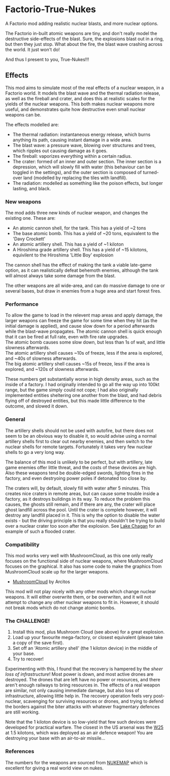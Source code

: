# Factorio-True-Nukes
A Factorio mod adding realistic nuclear blasts, and more nuclear options.

The Factorio in-built atomic weapons are tiny, and don't really model the destructive side-effects of the blast. Sure, the explosions blast out in a ring, but then they just stop. What about the fire, the blast wave crashing across the world. It just won't do!

And thus I present to you, True-Nukes!!!

## Effects
This mod aims to simulate most of the real effects of a nuclear weapon, in a Factorio world. It models the blast wave and the thermal radiation release, as well as the fireball and crater, and does this at realistic scales for the yields of the nuclear weapons. This both makes nuclear weapons more useful, and demonstrates quite how destructive even small nuclear weapons can be.  

The effects modelled are:
  - The thermal radiation: instantaneous energy release, which burns anything its path, causing instant damage in a wide area.
  - The blast wave: a pressure wave, blowing over structures and trees, which ripples out causing damage as it goes.
  - The fireball: vaporizes everything within a certain radius.
  - The crater: formed of an inner and outer section. The inner section is a depression, which will slowly fill with water (this behaviour can be toggled in the     settings), and the outer section is composed of turned-over land (modelled by replacing the tiles with landfill).
  - The radiation: modelled as something like the poison effects, but longer lasting, and black.

### New weapons
The mod adds three new kinds of nuclear weapon, and changes the existing one.
These are:
  - An atomic cannon shell, for the tank. This has a yield of ~2 tons
  - The base atomic bomb. This has a yield of ~20 tons, equivalent to the 'Davy Crockett'
  - An atomic artillery shell. This has a yield of ~1 kiloton
  - A Hiroshima grade artillery shell. This has a yield of ~15 kilotons, equivilent to the Hiroshima 'Little Boy' explosion
  
The cannon shell has the effect of making the tank a viable late-game option, as it can realistically defeat behemoth enemies, although the tank will almost always take some damage from the blast.

The other weapons are all wide-area, and can do massive damage to one or several bases, but draw in enemies from a huge area and start forest fires. 

### Performance
To allow the game to load in the relevent map areas and apply damage, the larger weapons can freeze the game for some time when they hit (as the initial damage is applied), and cause slow down for a period afterwards while the blast-wave propagates.
The atomic cannon shell is quick enough that it can be fired at full rate, even with fire rate upgrades.  
The atomic bomb causes some slow down, but less than 1s of wait, and little slowness afterwards.  
The atomic artillery shell causes ~10s of freeze, less if the area is explored, and ~40s of slowness afterwards.  
The big atomic artillery shell causes ~15s of freeze, less if the area is explored, and ~120s of slowness afterwards.  

These numbers get substantially worse in high density areas, such as the inside of a factory.
I had originally intended to go all the way up into 100kt range, but the game simply could not cope; I had also originally implemented entities sheltering one another from the blast, and had debris flying off of destroyed entities, but this made little difference to the outcome, and slowed it down.

### General
The artillery shells should not be used with autofire, but there does not seem to be an obvious way to disable it, so would advise using a normal artillery shells first to clear out nearby enemies, and then switch to the nuclear shells for remote targets. Fortunately it takes very few nuclear shells to go a very long way.

The balance of this mod is unlikely to be perfect, but with artillery, late game enemies offer little threat, and the costs of these devices are high. Also these weapons tend be double-edged swords, lighting fires in the factory, and even destryoing power poles if detonated too close by.

The craters will, by default, slowly fill with water after 5 minutes. This creates nice craters in remote areas, but can cause some trouble inside a factory, as it destroys buildings in its way. To reduce the problem this causes, the ghosts still remain, and if there are any, the crater will place ghost landfill across the pool. Until the crater is complete however, it will destroy any landfill placed in it. This is why the option to disable the water exists - but the driving principle is that you really shouldn't be trying to build over a nuclear crater too soon after the explosion.
See [Lake Chagan](https://en.wikipedia.org/wiki/Lake_Chagan) for an example of such a flooded crater.

### Compatibility
This mod works very well with MushroomCloud, as this one only really focuses on the functional side of nuclear weapons, where MushroomCloud focuses on the graphical. It also has some code to make the graphics from MushroomCloud scale up for the larger weapons.
  - [MushroomCloud](https://mods.factorio.com/mod/MushroomCloud) by Arcitos

This mod will not play nicely with any other mods which change nuclear weapons. It will either overwrite them, or be overwriten, and it will not attempt to change any other nuclear weapons to fit in. However, it should not break mods which do not change atomic bombs.

### The CHALLENGE!
1. Install this mod, plus Mushroom Cloud (see above) for a great explosion.
2. Load up your favourite mega-factory, or closest equivalent (please take a copy of the save first).
3. Set off an 'Atomic artillery shell' (the 1 kiloton device) in the middle of your base.
4. Try to recover!

Experimenting with this, I found that the recovery is hampered by the *sheer loss of infrastructure*! Most power is down, and most active drones are destroyed. The drones that are left have no power or resources, and there aren't enough railways to bring resources in. The effects of a real weapon are similar, not only causing immediate damage, but also loss of infrastructure, allowing little help in. The recovery operation feels very post-nuclear, scavenging for surviving resources or drones, and trying to defend the borders against the biter attacks with whatever fragmentary defences are still working.

Note that the 1 kiloton device is so low-yield that few such devices were developed for practical warfare. The closest in the US arsenal was the [W25](https://en.wikipedia.org/wiki/W25_(nuclear_warhead)) at 1.5 kilotons, which was deployed as an air defence weapon! You are destroying your base with an air-to-air missile... 

### References
The numbers for the weapons are sourced from [NUKEMAP](https://nuclearsecrecy.com/nukemap/) which is excellent for giving a real world view on nukes.
